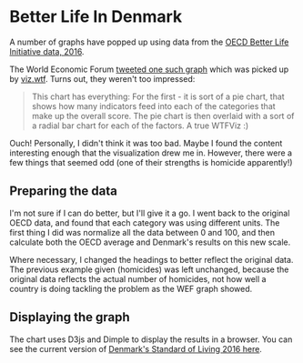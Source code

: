 # Better Life In Denmark

A number of graphs have popped up using data from the [OECD Better Life
Initiative data, 2016](www.oecd.org/statistics/Better-Life-Initiative-2016-country-notes-data.xlsx).

The World Economic Forum [tweeted one such graph](https://twitter.com/wef/status/842782743637495808)
which was picked up by [viz.wtf](http://viz.wtf/). Turns out, they weren't too
impressed:

> This chart has everything: For the first - it is sort of a pie chart, that
shows how many indicators feed into each of the categories that make up the
overall score. The pie chart is then overlaid with a sort of a radial bar chart
for each of the factors. A true WTFViz :)

Ouch! Personally, I didn't think it was too bad. Maybe I found the content
interesting enough that the visualization drew me in. However, there were a
few things that seemed odd (one of their strengths is homicide apparently!)

## Preparing the data
I'm not sure if I can do better, but I'll give it a go. I went back to the
original OECD data, and found that each category was using different units. The
first thing I did was normalize all the data between 0 and 100, and then
calculate both the OECD average and Denmark's results on this new scale.

Where necessary, I changed the headings to better reflect the original data.
The previous example given (homicides) was left unchanged, because the original
data reflects the actual number of homicides, not how well a country is doing
tackling the problem as the WEF graph showed.

## Displaying the graph
The chart uses D3js and Dimple to display the results in a browser. You can see
the current version of [Denmark's Standard of Living 2016 here](https://mrmcnerd.github.io/betterlifeindenmark/).